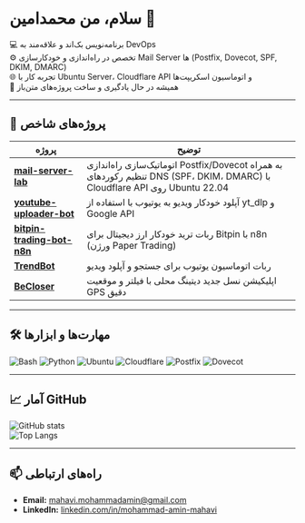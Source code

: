 # سلام، من محمدامین 👋

💻 برنامه‌نویس بک‌اند و علاقه‌مند به DevOps  
⚙️ تخصص در راه‌اندازی و خودکارسازی Mail Server ها (Postfix, Dovecot, SPF, DKIM, DMARC)  
🌐 تجربه کار با Ubuntu Server، Cloudflare API و اتوماسیون اسکریپت‌ها  
🚀 همیشه در حال یادگیری و ساخت پروژه‌های متن‌باز

---

## 📌 پروژه‌های شاخص
| پروژه | توضیح |
|-------|-------|
| [**mail-server-lab**](https://github.com/aminmahavi/mail-server-lab) | اتوماتیک‌سازی راه‌اندازی Postfix/Dovecot به همراه تنظیم رکوردهای DNS (SPF، DKIM، DMARC) با Cloudflare API روی Ubuntu 22.04 |
| [**youtube-uploader-bot**](https://github.com/aminmahavi/youtube-uploader-bot) | آپلود خودکار ویدیو به یوتیوب با استفاده از yt_dlp و Google API |
| [**bitpin-trading-bot-n8n**](https://github.com/aminmahavi/bitpin-trading-bot-n8n) | ربات ترید خودکار ارز دیجیتال برای Bitpin با n8n (ورژن Paper Trading) |
| [**TrendBot**](https://github.com/aminmahavi/TrendBot) | ربات اتوماسیون یوتیوب برای جستجو و آپلود ویدیو |
| [**BeCloser**](https://github.com/aminmahavi/BeCloser) | اپلیکیشن نسل جدید دیتینگ محلی با فیلتر و موقعیت GPS دقیق |

---

## 🛠 مهارت‌ها و ابزارها
![Bash](https://img.shields.io/badge/Code-Bash-4EAA25?logo=gnu-bash&logoColor=white)
![Python](https://img.shields.io/badge/Code-Python-3776AB?logo=python&logoColor=white)
![Ubuntu](https://img.shields.io/badge/OS-Ubuntu-E95420?logo=ubuntu&logoColor=white)
![Cloudflare](https://img.shields.io/badge/DNS-Cloudflare-F38020?logo=cloudflare&logoColor=white)
![Postfix](https://img.shields.io/badge/Mail-Postfix-CC0000)
![Dovecot](https://img.shields.io/badge/Mail-Dovecot-0066FF)

---

## 📈 آمار GitHub
![GitHub stats](https://github-readme-stats.vercel.app/api?username=aminmahavi&show_icons=true&theme=tokyonight)  
![Top Langs](https://github-readme-stats.vercel.app/api/top-langs/?username=aminmahavi&layout=compact&theme=tokyonight)

---

## 📫 راه‌های ارتباطی
- **Email:** [mahavi.mohammadamin@gmail.com](mailto:mahavi.mohammadamin@gmail.com)  
- **LinkedIn:** [linkedin.com/in/mohammad-amin-mahavi](https://linkedin.com/in/mohammad-amin-mahavi)
